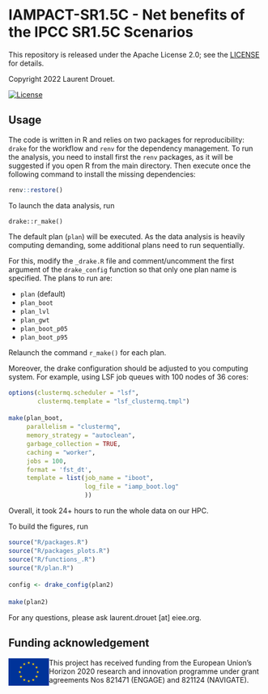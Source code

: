 # IAMPACT-SR1.5C - Net benefits of the IPCC SR1.5C Scenarios

This repository is released under the Apache License 2.0; see the
[LICENSE](LICENSE) for details.

Copyright 2022 Laurent Drouet.

[![License](https://img.shields.io/badge/License-Apache_2.0-blue.svg)](https://opensource.org/licenses/Apache-2.0)

## Usage

The code is written in R and relies on two packages for reproducibility:
`drake` for the workflow and `renv` for the dependency management. To
run the analysis, you need to install first the `renv` packages, as it
will be suggested if you open R from the main directory. Then execute
once the following command to install the missing dependencies:

``` r
renv::restore()
```

To launch the data analysis, run

    drake::r_make()

The default plan (`plan`) will be executed. As the data analysis is
heavily computing demanding, some additional plans need to run
sequentially.

For this, modify the `_drake.R` file and comment/uncomment the first
argument of the `drake_config` function so that only one plan name is
specified. The plans to run are:

-   `plan` (default)
-   `plan_boot`
-   `plan_lvl`
-   `plan_gwt`
-   `plan_boot_p05`
-   `plan_boot_p95`

Relaunch the command `r_make()` for each plan.

Moreover, the drake configuration should be adjusted to you computing
system. For example, using LSF job queues with 100 nodes of 36 cores:

``` r
options(clustermq.scheduler = "lsf", 
        clustermq.template = "lsf_clustermq.tmpl")

make(plan_boot,
     parallelism = "clustermq",
     memory_strategy = "autoclean",
     garbage_collection = TRUE,
     caching = "worker",
     jobs = 100,
     format = 'fst_dt',
     template = list(job_name = "iboot", 
                     log_file = "iamp_boot.log"
                     ))
```

Overall, it took 24+ hours to run the whole data on our HPC.

To build the figures, run

``` r
source("R/packages.R")
source("R/packages_plots.R")
source("R/functions_.R")
source("R/plan.R")

config <- drake_config(plan2)
    
make(plan2)
```

For any questions, please ask laurent.drouet [at] eiee.org.

## Funding acknowledgement

<img src="./data/Flag_of_Europe.svg.png" alt="EU logo" width="80" height="54" align="left"/>
This project has received funding from the European Union’s Horizon 2020
research and innovation programme under grant agreements Nos 821471
(ENGAGE) and 821124 (NAVIGATE).
